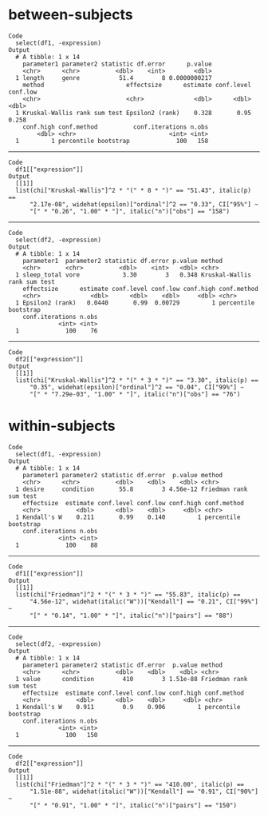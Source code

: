 # between-subjects

    Code
      select(df1, -expression)
    Output
      # A tibble: 1 x 14
        parameter1 parameter2 statistic df.error      p.value
        <chr>      <chr>          <dbl>    <int>        <dbl>
      1 length     genre           51.4        8 0.0000000217
        method                       effectsize      estimate conf.level conf.low
        <chr>                        <chr>              <dbl>      <dbl>    <dbl>
      1 Kruskal-Wallis rank sum test Epsilon2 (rank)    0.328       0.95    0.258
        conf.high conf.method          conf.iterations n.obs
            <dbl> <chr>                          <int> <int>
      1         1 percentile bootstrap             100   158

---

    Code
      df1[["expression"]]
    Output
      [[1]]
      list(chi["Kruskal-Wallis"]^2 * "(" * 8 * ")" == "51.43", italic(p) == 
          "2.17e-08", widehat(epsilon)["ordinal"]^2 == "0.33", CI["95%"] ~ 
          "[" * "0.26", "1.00" * "]", italic("n")["obs"] == "158")
      

---

    Code
      select(df2, -expression)
    Output
      # A tibble: 1 x 14
        parameter1  parameter2 statistic df.error p.value method                      
        <chr>       <chr>          <dbl>    <int>   <dbl> <chr>                       
      1 sleep_total vore            3.30        3   0.348 Kruskal-Wallis rank sum test
        effectsize      estimate conf.level conf.low conf.high conf.method         
        <chr>              <dbl>      <dbl>    <dbl>     <dbl> <chr>               
      1 Epsilon2 (rank)   0.0440       0.99  0.00729         1 percentile bootstrap
        conf.iterations n.obs
                  <int> <int>
      1             100    76

---

    Code
      df2[["expression"]]
    Output
      [[1]]
      list(chi["Kruskal-Wallis"]^2 * "(" * 3 * ")" == "3.30", italic(p) == 
          "0.35", widehat(epsilon)["ordinal"]^2 == "0.04", CI["99%"] ~ 
          "[" * "7.29e-03", "1.00" * "]", italic("n")["obs"] == "76")
      

# within-subjects

    Code
      select(df1, -expression)
    Output
      # A tibble: 1 x 14
        parameter1 parameter2 statistic df.error  p.value method                
        <chr>      <chr>          <dbl>    <dbl>    <dbl> <chr>                 
      1 desire     condition       55.8        3 4.56e-12 Friedman rank sum test
        effectsize  estimate conf.level conf.low conf.high conf.method         
        <chr>          <dbl>      <dbl>    <dbl>     <dbl> <chr>               
      1 Kendall's W    0.211       0.99    0.140         1 percentile bootstrap
        conf.iterations n.obs
                  <int> <int>
      1             100    88

---

    Code
      df1[["expression"]]
    Output
      [[1]]
      list(chi["Friedman"]^2 * "(" * 3 * ")" == "55.83", italic(p) == 
          "4.56e-12", widehat(italic("W"))["Kendall"] == "0.21", CI["99%"] ~ 
          "[" * "0.14", "1.00" * "]", italic("n")["pairs"] == "88")
      

---

    Code
      select(df2, -expression)
    Output
      # A tibble: 1 x 14
        parameter1 parameter2 statistic df.error  p.value method                
        <chr>      <chr>          <dbl>    <dbl>    <dbl> <chr>                 
      1 value      condition        410        3 1.51e-88 Friedman rank sum test
        effectsize  estimate conf.level conf.low conf.high conf.method         
        <chr>          <dbl>      <dbl>    <dbl>     <dbl> <chr>               
      1 Kendall's W    0.911        0.9    0.906         1 percentile bootstrap
        conf.iterations n.obs
                  <int> <int>
      1             100   150

---

    Code
      df2[["expression"]]
    Output
      [[1]]
      list(chi["Friedman"]^2 * "(" * 3 * ")" == "410.00", italic(p) == 
          "1.51e-88", widehat(italic("W"))["Kendall"] == "0.91", CI["90%"] ~ 
          "[" * "0.91", "1.00" * "]", italic("n")["pairs"] == "150")
      

